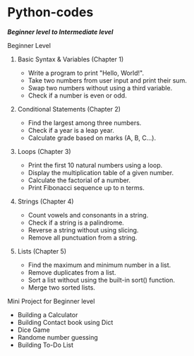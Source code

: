 # Python-codes
_**Beginner level to Intermediate level**_

Beginner Level
1. Basic Syntax & Variables (Chapter 1)
   
   - Write a program to print "Hello, World!".
   - Take two numbers from user input and print their sum.
   - Swap two numbers without using a third variable.
   - Check if a number is even or odd.

2. Conditional Statements (Chapter 2)

   - Find the largest among three numbers.
   - Check if a year is a leap year.
   - Calculate grade based on marks (A, B, C…).

3. Loops (Chapter 3)

   - Print the first 10 natural numbers using a loop.
   - Display the multiplication table of a given number.
   - Calculate the factorial of a number.
   - Print Fibonacci sequence up to n terms.
  
4. Strings (Chapter 4)

   - Count vowels and consonants in a string.
   - Check if a string is a palindrome.
   - Reverse a string without using slicing.
   - Remove all punctuation from a string.

5. Lists (Chapter 5)

   - Find the maximum and minimum number in a list.
   - Remove duplicates from a list.
   - Sort a list without using the built-in sort() function.
   - Merge two sorted lists.

Mini Project for Beginner level

   - Building a Calculator
   - Building Contact book using Dict
   - Dice Game
   - Randome number guessing
   - Building To-Do List

